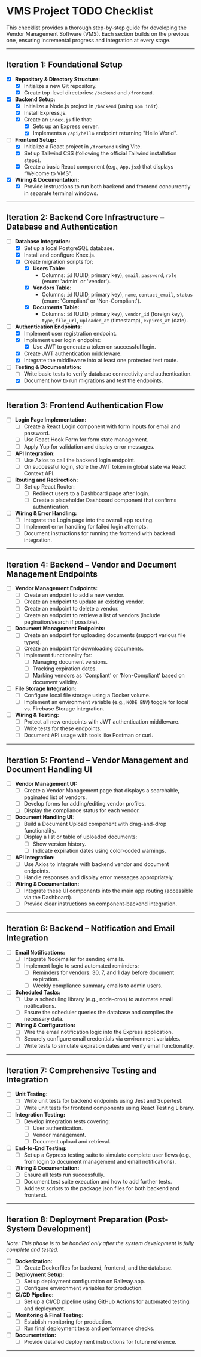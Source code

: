 # VMS Project TODO Checklist

This checklist provides a thorough step-by-step guide for developing the Vendor Management Software (VMS). Each section builds on the previous one, ensuring incremental progress and integration at every stage.

---

## Iteration 1: Foundational Setup
- [x] **Repository & Directory Structure:**
  - [x] Initialize a new Git repository.
  - [x] Create top-level directories: `/backend` and `/frontend`.

- [x] **Backend Setup:**
  - [x] Initialize a Node.js project in `/backend` (using `npm init`).
  - [x] Install Express.js.
  - [x] Create an `index.js` file that:
    - [x] Sets up an Express server.
    - [x] Implements a `/api/hello` endpoint returning "Hello World".

- [ ] **Frontend Setup:**
  - [x] Initialize a React project in `/frontend` using Vite.
  - [x] Set up Tailwind CSS (following the official Tailwind installation steps).
  - [x] Create a basic React component (e.g., `App.jsx`) that displays “Welcome to VMS”.

- [x] **Wiring & Documentation:**
  - [x] Provide instructions to run both backend and frontend concurrently in separate terminal windows.

---

## Iteration 2: Backend Core Infrastructure – Database and Authentication
- [ ] **Database Integration:**
  - [x] Set up a local PostgreSQL database.
  - [x] Install and configure Knex.js.
  - [x] Create migration scripts for:
    - [x] **Users Table:**  
      - Columns: `id` (UUID, primary key), `email`, `password`, `role` (enum: 'admin' or 'vendor').
    - [x] **Vendors Table:**  
      - Columns: `id` (UUID, primary key), `name`, `contact_email`, `status` (enum: 'Compliant' or 'Non-Compliant').
    - [x] **Documents Table:**  
      - Columns: `id` (UUID, primary key), `vendor_id` (foreign key), `type`, `file_url`, `uploaded_at` (timestamp), `expires_at` (date).

- [ ] **Authentication Endpoints:**
  - [x] Implement user registration endpoint.
  - [x] Implement user login endpoint:
    - [x] Use JWT to generate a token on successful login.
  - [x] Create JWT authentication middleware.
  - [x] Integrate the middleware into at least one protected test route.

- [ ] **Testing & Documentation:**
  - [ ] Write basic tests to verify database connectivity and authentication.
  - [x] Document how to run migrations and test the endpoints.

---

## Iteration 3: Frontend Authentication Flow
- [ ] **Login Page Implementation:**
  - [ ] Create a React Login component with form inputs for email and password.
  - [ ] Use React Hook Form for form state management.
  - [ ] Apply Yup for validation and display error messages.

- [ ] **API Integration:**
  - [ ] Use Axios to call the backend login endpoint.
  - [ ] On successful login, store the JWT token in global state via React Context API.

- [ ] **Routing and Redirection:**
  - [ ] Set up React Router:
    - [ ] Redirect users to a Dashboard page after login.
    - [ ] Create a placeholder Dashboard component that confirms authentication.

- [ ] **Wiring & Error Handling:**
  - [ ] Integrate the Login page into the overall app routing.
  - [ ] Implement error handling for failed login attempts.
  - [ ] Document instructions for running the frontend with backend integration.

---

## Iteration 4: Backend – Vendor and Document Management Endpoints
- [ ] **Vendor Management Endpoints:**
  - [ ] Create an endpoint to add a new vendor.
  - [ ] Create an endpoint to update an existing vendor.
  - [ ] Create an endpoint to delete a vendor.
  - [ ] Create an endpoint to retrieve a list of vendors (include pagination/search if possible).

- [ ] **Document Management Endpoints:**
  - [ ] Create an endpoint for uploading documents (support various file types).
  - [ ] Create an endpoint for downloading documents.
  - [ ] Implement functionality for:
    - [ ] Managing document versions.
    - [ ] Tracking expiration dates.
    - [ ] Marking vendors as 'Compliant' or 'Non-Compliant' based on document validity.

- [ ] **File Storage Integration:**
  - [ ] Configure local file storage using a Docker volume.
  - [ ] Implement an environment variable (e.g., `NODE_ENV`) toggle for local vs. Firebase Storage integration.

- [ ] **Wiring & Testing:**
  - [ ] Protect all new endpoints with JWT authentication middleware.
  - [ ] Write tests for these endpoints.
  - [ ] Document API usage with tools like Postman or curl.

---

## Iteration 5: Frontend – Vendor Management and Document Handling UI
- [ ] **Vendor Management UI:**
  - [ ] Create a Vendor Management page that displays a searchable, paginated list of vendors.
  - [ ] Develop forms for adding/editing vendor profiles.
  - [ ] Display the compliance status for each vendor.

- [ ] **Document Handling UI:**
  - [ ] Build a Document Upload component with drag-and-drop functionality.
  - [ ] Display a list or table of uploaded documents:
    - [ ] Show version history.
    - [ ] Indicate expiration dates using color-coded warnings.

- [ ] **API Integration:**
  - [ ] Use Axios to integrate with backend vendor and document endpoints.
  - [ ] Handle responses and display error messages appropriately.

- [ ] **Wiring & Documentation:**
  - [ ] Integrate these UI components into the main app routing (accessible via the Dashboard).
  - [ ] Provide clear instructions on component-backend integration.

---

## Iteration 6: Backend – Notification and Email Integration
- [ ] **Email Notifications:**
  - [ ] Integrate Nodemailer for sending emails.
  - [ ] Implement logic to send automated reminders:
    - [ ] Reminders for vendors: 30, 7, and 1 day before document expiration.
    - [ ] Weekly compliance summary emails to admin users.

- [ ] **Scheduled Tasks:**
  - [ ] Use a scheduling library (e.g., node-cron) to automate email notifications.
  - [ ] Ensure the scheduler queries the database and compiles the necessary data.

- [ ] **Wiring & Configuration:**
  - [ ] Wire the email notification logic into the Express application.
  - [ ] Securely configure email credentials via environment variables.
  - [ ] Write tests to simulate expiration dates and verify email functionality.

---

## Iteration 7: Comprehensive Testing and Integration
- [ ] **Unit Testing:**
  - [ ] Write unit tests for backend endpoints using Jest and Supertest.
  - [ ] Write unit tests for frontend components using React Testing Library.

- [ ] **Integration Testing:**
  - [ ] Develop integration tests covering:
    - [ ] User authentication.
    - [ ] Vendor management.
    - [ ] Document upload and retrieval.

- [ ] **End-to-End Testing:**
  - [ ] Set up a Cypress testing suite to simulate complete user flows (e.g., from login to document management and email notifications).

- [ ] **Wiring & Documentation:**
  - [ ] Ensure all tests run successfully.
  - [ ] Document test suite execution and how to add further tests.
  - [ ] Add test scripts to the package.json files for both backend and frontend.

---

## Iteration 8: Deployment Preparation (Post-System Development)
*Note: This phase is to be handled only after the system development is fully complete and tested.*

- [ ] **Dockerization:**
  - [ ] Create Dockerfiles for backend, frontend, and the database.
  
- [ ] **Deployment Setup:**
  - [ ] Set up deployment configuration on Railway.app.
  - [ ] Configure environment variables for production.

- [ ] **CI/CD Pipeline:**
  - [ ] Set up a CI/CD pipeline using GitHub Actions for automated testing and deployment.

- [ ] **Monitoring & Final Testing:**
  - [ ] Establish monitoring for production.
  - [ ] Run final deployment tests and performance checks.
  
- [ ] **Documentation:**
  - [ ] Provide detailed deployment instructions for future reference.

---
